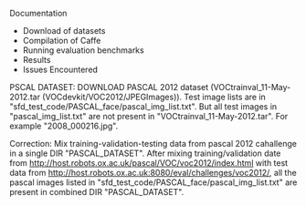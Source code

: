 Documentation

- Download of datasets
- Compilation of Caffe
- Running evaluation benchmarks
- Results
- Issues Encountered

PSCAL DATASET:
DOWNLOAD PASCAL 2012 dataset (VOCtrainval_11-May-2012.tar (VOCdevkit/VOC2012/JPEGImages)). 
Test image lists are in "sfd_test_code/PASCAL_face/pascal_img_list.txt". 
But all test images in "pascal_img_list.txt" are not present in "VOCtrainval_11-May-2012.tar". For example "2008_000216.jpg".

Correction: Mix training-validation-testing data from pascal 2012 cahallenge in a single DIR "PASCAL_DATASET".
After mixing training/validation date from http://host.robots.ox.ac.uk/pascal/VOC/voc2012/index.html with test data from http://host.robots.ox.ac.uk:8080/eval/challenges/voc2012/, all the pascal images listed in "sfd_test_code/PASCAL_face/pascal_img_list.txt" are present in combined DIR "PASCAL_DATASET".
